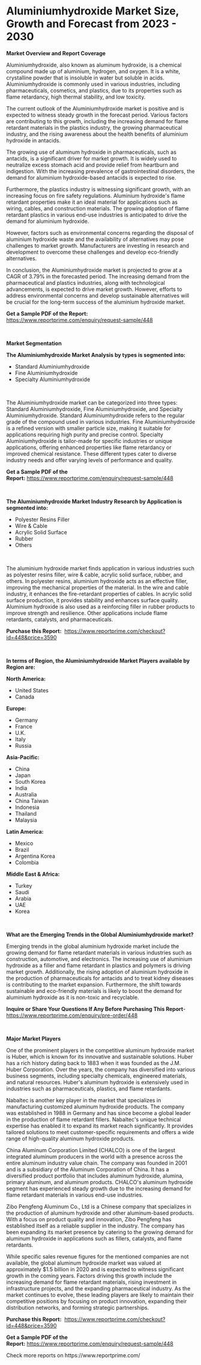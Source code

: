 <p><h1>Aluminiumhydroxide Market Size, Growth and Forecast from 2023 - 2030</h1></p><p><strong>Market Overview and Report Coverage</strong></p>
<p><p>Aluminiumhydroxide, also known as aluminum hydroxide, is a chemical compound made up of aluminium, hydrogen, and oxygen. It is a white, crystalline powder that is insoluble in water but soluble in acids. Aluminiumhydroxide is commonly used in various industries, including pharmaceuticals, cosmetics, and plastics, due to its properties such as flame retardancy, high thermal stability, and low toxicity.</p><p>The current outlook of the Aluminiumhydroxide market is positive and is expected to witness steady growth in the forecast period. Various factors are contributing to this growth, including the increasing demand for flame retardant materials in the plastics industry, the growing pharmaceutical industry, and the rising awareness about the health benefits of aluminium hydroxide in antacids.</p><p>The growing use of aluminum hydroxide in pharmaceuticals, such as antacids, is a significant driver for market growth. It is widely used to neutralize excess stomach acid and provide relief from heartburn and indigestion. With the increasing prevalence of gastrointestinal disorders, the demand for aluminium hydroxide-based antacids is expected to rise.</p><p>Furthermore, the plastics industry is witnessing significant growth, with an increasing focus on fire safety regulations. Aluminium hydroxide's flame retardant properties make it an ideal material for applications such as wiring, cables, and construction materials. The growing adoption of flame retardant plastics in various end-use industries is anticipated to drive the demand for aluminium hydroxide.</p><p>However, factors such as environmental concerns regarding the disposal of aluminium hydroxide waste and the availability of alternatives may pose challenges to market growth. Manufacturers are investing in research and development to overcome these challenges and develop eco-friendly alternatives.</p><p>In conclusion, the Aluminiumhydroxide market is projected to grow at a CAGR of 3.79% in the forecasted period. The increasing demand from the pharmaceutical and plastics industries, along with technological advancements, is expected to drive market growth. However, efforts to address environmental concerns and develop sustainable alternatives will be crucial for the long-term success of the aluminium hydroxide market.</p></p>
<p><strong>Get a Sample PDF of the Report:</strong> <a href="https://www.reportprime.com/enquiry/request-sample/448">https://www.reportprime.com/enquiry/request-sample/448</a></p>
<p>&nbsp;</p>
<p><strong>Market Segmentation</strong></p>
<p><strong>The Aluminiumhydroxide Market Analysis by types is segmented into:</strong></p>
<p><ul><li>Standard Aluminiumhydroxide</li><li>Fine Aluminiumhydroxide</li><li>Specialty Aluminiumhydroxide</li></ul></p>
<p>&nbsp;</p>
<p><p>The Aluminiumhydroxide market can be categorized into three types: Standard Aluminiumhydroxide, Fine Aluminiumhydroxide, and Specialty Aluminiumhydroxide. Standard Aluminiumhydroxide refers to the regular grade of the compound used in various industries. Fine Aluminiumhydroxide is a refined version with smaller particle size, making it suitable for applications requiring high purity and precise control. Specialty Aluminiumhydroxide is tailor-made for specific industries or unique applications, offering enhanced properties like flame retardancy or improved chemical resistance. These different types cater to diverse industry needs and offer varying levels of performance and quality.</p></p>
<p><strong>Get a Sample PDF of the Report:</strong>&nbsp;<a href="https://www.reportprime.com/enquiry/request-sample/448">https://www.reportprime.com/enquiry/request-sample/448</a></p>
<p>&nbsp;</p>
<p><strong>The Aluminiumhydroxide Market Industry Research by Application is segmented into:</strong></p>
<p><ul><li>Polyester Resins Filler</li><li>Wire & Cable</li><li>Acrylic Solid Surface</li><li>Rubber</li><li>Others</li></ul></p>
<p>&nbsp;</p>
<p><p>The aluminium hydroxide market finds application in various industries such as polyester resins filler, wire & cable, acrylic solid surface, rubber, and others. In polyester resins, aluminium hydroxide acts as an effective filler, improving the mechanical properties of the material. In the wire and cable industry, it enhances the fire-retardant properties of cables. In acrylic solid surface production, it provides stability and enhances surface quality. Aluminium hydroxide is also used as a reinforcing filler in rubber products to improve strength and resilience. Other applications include flame retardants, catalysts, and pharmaceuticals.</p></p>
<p><strong>Purchase this Report:</strong>&nbsp; <a href="https://www.reportprime.com/checkout?id=448&price=3590">https://www.reportprime.com/checkout?id=448&price=3590</a></p>
<p>&nbsp;</p>
<p><strong>In terms of Region, the Aluminiumhydroxide Market Players available by Region are:</strong></p>
<p>
    <p> <strong> North America: </strong>
        <ul>
            <li>United States</li>
            <li>Canada</li>
        </ul>
        </p> 
    <p> <strong> Europe: </strong>
        <ul>
            <li>Germany</li>
            <li>France</li>
            <li>U.K.</li>
            <li>Italy</li>
            <li>Russia</li>
        </ul>
        </p> 
    <p> <strong> Asia-Pacific: </strong>
        <ul>
            <li>China</li>
            <li>Japan</li>
            <li>South Korea</li>
            <li>India</li>
            <li>Australia</li>
            <li>China Taiwan</li>
            <li>Indonesia</li>
            <li>Thailand</li>
            <li>Malaysia</li>
        </ul>
        </p> 
    <p> <strong> Latin America: </strong>
        <ul>
            <li>Mexico</li>
            <li>Brazil</li>
            <li>Argentina Korea</li>
            <li>Colombia</li>
        </ul>
        </p> 
    <p> <strong> Middle East & Africa: </strong>
        <ul>
            <li>Turkey</li>
            <li>Saudi</li>
            <li>Arabia</li>
            <li>UAE</li>
            <li>Korea</li>
        </ul>
    </p>
    </p>
<p>&nbsp;</p>
<p><strong>What are the Emerging Trends in the Global Aluminiumhydroxide market?</strong></p>
<p><p>Emerging trends in the global aluminium hydroxide market include the growing demand for flame retardant materials in various industries such as construction, automotive, and electronics. The increasing use of aluminium hydroxide as a filler and flame retardant in plastics and polymers is driving market growth. Additionally, the rising adoption of aluminium hydroxide in the production of pharmaceuticals for antacids and to treat kidney diseases is contributing to the market expansion. Furthermore, the shift towards sustainable and eco-friendly materials is likely to boost the demand for aluminium hydroxide as it is non-toxic and recyclable.</p></p>
<p><strong>Inquire or Share Your Questions If Any Before Purchasing This Report</strong>- <a href="https://www.reportprime.com/enquiry/pre-order/448">https://www.reportprime.com/enquiry/pre-order/448</a></p>
<p>&nbsp;</p>
<p><strong>Major Market Players</strong></p>
<p><p>One of the prominent players in the competitive aluminum hydroxide market is Huber, which is known for its innovative and sustainable solutions. Huber has a rich history dating back to 1883 when it was founded as the J.M. Huber Corporation. Over the years, the company has diversified into various business segments, including specialty chemicals, engineered materials, and natural resources. Huber's aluminum hydroxide is extensively used in industries such as pharmaceuticals, plastics, and flame retardants. </p><p>Nabaltec is another key player in the market that specializes in manufacturing customized aluminum hydroxide products. The company was established in 1988 in Germany and has since become a global leader in the production of flame retardant fillers. Nabaltec's unique technical expertise has enabled it to expand its market reach significantly. It provides tailored solutions to meet customer-specific requirements and offers a wide range of high-quality aluminum hydroxide products.</p><p>China Aluminum Corporation Limited (CHALCO) is one of the largest integrated aluminum producers in the world with a presence across the entire aluminum industry value chain. The company was founded in 2001 and is a subsidiary of the Aluminum Corporation of China. It has a diversified product portfolio that includes aluminum hydroxide, alumina, primary aluminum, and aluminum products. CHALCO's aluminum hydroxide segment has experienced steady growth due to the increasing demand for flame retardant materials in various end-use industries.</p><p>Zibo Pengfeng Aluminum Co., Ltd is a Chinese company that specializes in the production of aluminum hydroxide and other aluminum-based products. With a focus on product quality and innovation, Zibo Pengfeng has established itself as a reliable supplier in the industry. The company has been expanding its market presence by catering to the growing demand for aluminum hydroxide in applications such as fillers, catalysts, and flame retardants.</p><p>While specific sales revenue figures for the mentioned companies are not available, the global aluminum hydroxide market was valued at approximately $1.5 billion in 2020 and is expected to witness significant growth in the coming years. Factors driving this growth include the increasing demand for flame retardant materials, rising investment in infrastructure projects, and the expanding pharmaceutical industry. As the market continues to evolve, these leading players are likely to maintain their competitive positions by focusing on product innovation, expanding their distribution networks, and forming strategic partnerships.</p></p>
<p><strong>Purchase this Report:</strong>&nbsp;&nbsp;<a href="https://www.reportprime.com/checkout?id=448&price=3590">https://www.reportprime.com/checkout?id=448&price=3590</a></p>
<p></p>
<p><strong>Get a Sample PDF of the Report:</strong>&nbsp;<a href="https://www.reportprime.com/enquiry/request-sample/448">https://www.reportprime.com/enquiry/request-sample/448</a></p>
<p>Check more reports on https://www.reportprime.com/</p>